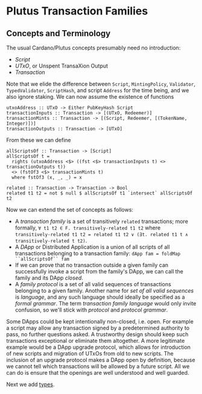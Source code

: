 # Plutus Transaction Families

## Concepts and Terminology

The usual Cardano/Plutus concepts presumably need no introduction:
  * *Script*
  * *UTxO*, or Unspent TransaXion Output
  * *Transaction*

<!--

~~~ {.haskell}
{-# LANGUAGE EmptyDataDeriving #-}

import Data.Either (rights)
import Data.List (intersect)
import Typed ()

main = pure ()

data Script deriving (Eq)
data PubKeyHash
data UTxO
data Redeemer
data TokenName
data Transaction
~~~
-->

Note that we elide the difference between `Script`, `MintingPolicy`,
`Validator`, `TypedValidator`, `ScriptHash`, and script `Address` for the time
being, and we also ignore staking. We can now assume the existence of functions

~~~ {.haskell}
utxoAddress :: UTxO -> Either PubKeyHash Script
transactionInputs :: Transaction -> [(UTxO, Redeemer)]
transactionMints :: Transaction -> [(Script, Redeemer, [(TokenName, Integer)])]
transactionOutputs :: Transaction -> [UTxO]
~~~

<!--
~~~ {.haskell}
utxoAddress = undefined
transactionInputs = undefined
transactionMints = undefined
transactionOutputs = undefined
~~~
-->

From these we can define

~~~ {.haskell}
allScriptsOf :: Transaction -> [Script]
allScriptsOf t =
  rights (utxoAddress <$> ((fst <$> transactionInputs t) <> transactionOutputs t))
  <> (fstOf3 <$> transactionMints t)
  where fstOf3 (x, _, _) = x
  
related :: Transaction -> Transaction -> Bool
related t1 t2 = not $ null $ allScriptsOf t1 `intersect` allScriptsOf t2
~~~

Now we can extend the set of concepts as follows:

* A *transaction family* is a set of transitively `related` transactions;
  more formally, `∀ t1 t2 ∈ F. transitively-related t1 t2` where
  `transitively-related t1 t2 = related t1 t2 ∨ (∃t. related t1 t ∧
  transitively-related t t2)`.
* A *DApp* or Distributed Application is a union of all scripts of all
  transactions belonging to a transaction family: `dApp fam = foldMap
  ``allScriptsOf`` fam`
* If we can prove that no transaction outside a given family can
  successfully invoke a script from the family's DApp, we can call the
  family and its DApp *closed*.
* A *family protocol* is a set of all valid sequences of transactions
  belonging to a given family. Another name for *set of all valid sequences*
  is *language*, and any such language should ideally be specified as a
  *formal grammar*. The term *transaction family language* would only invite
  confusion, so we'll stick with *protocol* and *protocol grammar*.

Some DApps could be kept intentionally non-closed, i.e. open. For example a
script may allow any transaction signed by a predetermined authority to pass,
no further questions asked. A trustworthy design should keep such transactions
exceptional or eliminate them altogether. A more legitimate example would be a
DApp upgrade protocol, which allows for introduction of new scripts and
migration of UTxOs from old to new scripts. The inclusion of an upgrade
protocol makes a DApp open by definition, because we cannot tell which
transactions will be allowed by a future script. All we can do is ensure that
the openings are well understood and well guarded.

Next we add [types](Typed.md).

